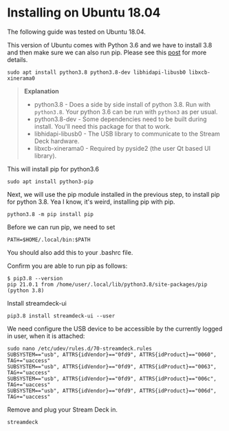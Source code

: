 Installing on Ubuntu 18.04
==========================

The following guide was tested on Ubuntu 18.04.

This version of Ubuntu comes with Python 3.6 and we have to install 3.8 and then make sure we can also run pip.
Please see this [post](https://stackoverflow.com/a/63207387/) for more details.

``` console
sudo apt install python3.8 python3.8-dev libhidapi-libusb0 libxcb-xinerama0
```
> **Explanation**
>
> * python3.8 - Does a side by side install of python 3.8. Run with `python3.8`. Your python 3.6 can be run with `python3` as per usual.
> * python3.8-dev - Some dependencies need to be built during install. You'll need this package for that to work.
> * libhidapi-libusb0 - The USB library to communicate to the Stream Deck hardware.
> * libxcb-xinerama0 - Required by pyside2 (the user Qt based UI library).

This will install pip for python3.6
``` console
sudo apt install python3-pip
```

Next, we will use the pip module installed in the previous step, to install pip for python 3.8. Yea I know, it's weird, installing pip with pip.
``` console
python3.8 -m pip install pip
```

Before we can run pip, we need to set
``` console
PATH=$HOME/.local/bin:$PATH
```
You should also add this to your .bashrc file.

Confirm you are able to run pip as follows:
``` console
$ pip3.8 --version
pip 21.0.1 from /home/user/.local/lib/python3.8/site-packages/pip (python 3.8)
```

Install streamdeck-ui
``` console
pip3.8 install streamdeck-ui --user
```

We need configure the USB device to be accessible by the currently logged in user, when it is attached:
``` console
sudo nano /etc/udev/rules.d/70-streamdeck.rules
SUBSYSTEM=="usb", ATTRS{idVendor}=="0fd9", ATTRS{idProduct}=="0060", TAG+="uaccess"
SUBSYSTEM=="usb", ATTRS{idVendor}=="0fd9", ATTRS{idProduct}=="0063", TAG+="uaccess"
SUBSYSTEM=="usb", ATTRS{idVendor}=="0fd9", ATTRS{idProduct}=="006c", TAG+="uaccess"
SUBSYSTEM=="usb", ATTRS{idVendor}=="0fd9", ATTRS{idProduct}=="006d", TAG+="uaccess"
```
Remove and plug your Stream Deck in.
``` console
streamdeck
```
